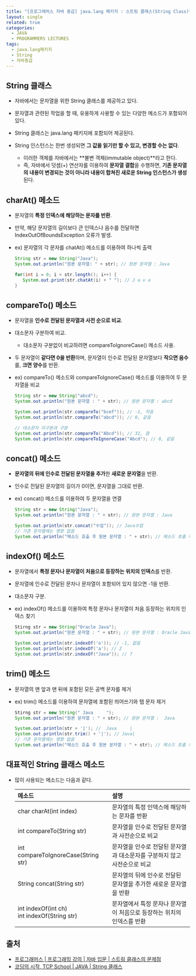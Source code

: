 ```yaml
---
title: "[프로그래머스 자바 중급] java.lang 패키지 : 스트링 클래스(String Class)"
layout: single
related: true
categories:
  - JAVA
  - PROGRAMMERS LECTURES
tags:
  - java.lang패키지
  - String
  - 자바중급
---
```


## String 클래스
- 자바에서는 문자열을 위한 String 클래스를 제공하고 있다.
- 문자열과 관련된 작업을 할 때, 유용하게 사용할 수 있는 다양한 메소드가 포함되어 있다.
- String 클래스는 java.lang 패키지에 포함되어 제공된다.

- String 인스턴스는 한번 생성되면 **그 값을 읽기만 할 수 있고, 변경할 수는 없다**.
  - 이러한 객체를 자바에서는 **불변 객체(immutable object)**라고 한다.
  - 즉, 자바에서 덧셈(+) 연산자를 이용하여 **문자열 결합**을 수행하면, **기존 문자열의 내용이 변경되는 것이 아니라 내용이 합쳐진 새로운 String 인스턴스가 생성**된다.

## charAt() 메소드
- 문자열의 **특정 인덱스에 해당하는 문자를 반환**.
- 만약, 해당 문자열의 길이보다 큰 인덱스나 음수를 전달하면 IndexOutOfBoundsException 오류가 발생.

- ex) 문자열의 각 문자를 chatAt() 메소드를 이용하여 하나씩 출력
  
  ```java
  String str = new String("Java");
  System.out.println("원본 문자열: " + str); // 원본 문자열 : Java
  
  for(int i = 0; i < str.length(); i++) {
     System.out.print(str.chatAt(i) + " "); // J a v a 
  }
  ```
  
## compareTo() 메소드
- 문자열을 **인수로 전달된 문자열과 사전 순으로 비교**.
- 대소문자 구분하여 비교.
  - 대소문자 구분없이 비교하려면 compareToIgnoreCase() 메소드 사용.
- 두 문자열이 **같다면 0을 반환**하며, 문자열이 인수로 전달된 문자열보다 **작으면 음수**를, **크면 양수**를 반환.

- ex) compareTo() 메소드와 compareToIgnoreCase() 메소드를 이용하여 두 문자열을 비교

  ```java
  String str = new String("abcd");
  System.out.println("원본 문자열 : " + str); // 원본 문자열 : abcd
  
  System.out.println(str.compareTo("bcef")); // -1, 작음
  System.out.println(str.compareTo("abcd")); // 0, 같음
  
  // 대소문자 미구분과 구분
  System.out.println(str.compareTo("Abcd")); // 32, 큼
  System.out.println(str.compareToIgnoreCase("Abcd"); // 0, 같음
  ```
  
## concat() 메소드
- **문자열의 뒤에 인수로 전달된 문자열을 추가**한 **새로운 문자열**을 반환.
- 인수로 전달된 문자열의 길이가 0이면, 문자열을 그대로 반환.

- ex) concat() 메소드를 이용하여 두 문자열을 연결

  ```java
  String str = new String("Java");
  System.out.println("원본 문자열 : " + str); // 원본 문자열 : Java
  
  System.out.println(str.concat("수업")); // Java수업
  // 기존 문자열에는 영향 없음
  System.out.println("메소드 호출 후 원본 문자열 : " + str); // 메소드 호출 후 원본 문자열 : Java
  ```

## indexOf() 메소드
- 문자열에서 **특정 문자나 문자열이 처음으로 등장하는 위치의 인덱스**를 반환.
- 문자열에 인수로 전달된 문자나 문자열이 포함되어 있지 않으면 -1을 반환.
- 대소문자 구분.

- ex) indexOf() 메소드를 이용하여 특정 문자나 문자열이 처음 등장하는 위치의 인덱스 찾기

  ```java
  Stirng str = new String("Oracle Java");
  System.out.println("원본 문자열 : " + str); // 원본 문자열 : Oracle Java
  
  System.out.println(str.indexOf('o')); // -1, 없음
  System.out.println(str.indexOf('a'); // 2
  System.out.println(str.indexOf("Java")); // 7
  ```
  
## trim() 메소드
- 문자열의 맨 앞과 맨 뒤에 포함된 모든 공백 문자를 제거

- ex) trim() 메소드를 이용하여 문자열에 포함된 띄어쓰기와 탭 문자 제거

  ```java
  Stirng str = new String(" Java     ");
  System.out.println("원본 문자열 : " + str); // 원본 문자열 :  Java     
  
  System.out.println(str + '|'); //  Java     |
  System.out.println(str.trim() + '|'); // Java|
  // 기존 문자열에는 영향 없음
  System.out.println("메소드 호출 후 원본 문자열 : " + str); // 메소드 호출 후 원본 문자열 :  Java       
  ```

## 대표적인 String 클래스 메소드
- 많이 사용되는 메소드는 다음과 같다.

  | 메소드 | 설명 |
  |:------|:------|
  | char charAt(int index) | 문자열의 특정 인덱스에 해당하는 문자를 반환 |
  | int compareTo(String str) | 문자열을 인수로 전달된 문자열과 사전순으로 비교 | 
  | int compareToIgnoreCase(String str) | 문자열을 인수로 전달된 문자열과 대소문자를 구분하지 않고 사전순으로 비교 |
  | String concat(String str) | 문자열의 뒤에 인수로 전달된 문자열을 추가한 새로운 문자열을 반환 |
  | int indexOf(int ch)<br/>int indexOf(String str) | 문자열에서 특정 문자나 문자열이 처음으로 등장하는 위치의 인덱스를 반환 |
  
  


## 출처
- [프로그래머스 \| 프로그래밍 강의 \| 자바 입문 \| 스트링 클래스의 문제점](https://programmers.co.kr/learn/courses/9/lessons/254)
- [코딩의 시작, TCP School \| JAVA \| String 클래스](https://www.tcpschool.com/java/java_api_string)

